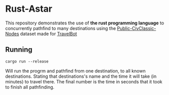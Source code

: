 # Rust-Astar

This repository demonstrates the use of **the rust programming language** to concurrently pathfind to many destinations using the [Public-CivClassic-Nodes](https://github.com/SleepingFox8/Public-CivClassic-Nodes) dataset made for [TravelBot](https://github.com/SleepingFox8/AM-TravelBot)

## Running

```
cargo run --release
```

Will run the progrm and pathfind from one destination, to all known destinations. Stating that destinations's name and the time it will take (in minutes) to travel there. The final number is the time in seconds that it took to finish all pathfinding.
